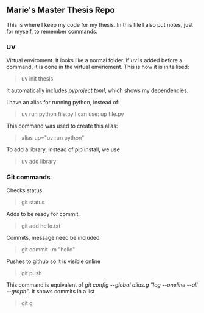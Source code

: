 ## Marie's Master Thesis Repo

This is where I keep my code for my thesis. In this file I also put notes, just for myself, to remember commands.

### UV
Virtual enviroment. It looks like a normal folder. If *uv* is added before a command, it is done in the virtual envirioment. This is how it is initailised:
> uv init thesis

It automatically includes *pyproject.toml*, which shows my dependencies.

I have an alias for running python, instead of:
> uv run python file.py
I can use:
> up file.py

This command was used to create this alias:
> alias up="uv run python"

To add a library, instead of pip install, we use
> uv add library

### Git commands
Checks status.
> git status

Adds to be ready for commit.
> git add hello.txt

Commits, message need be included
> git commit -m "hello"

Pushes to github so it is visible online
> git push

This command is equivalent of *git config --global alias.g "log --oneline --all --graph"*. It shows commits in a list
> git g